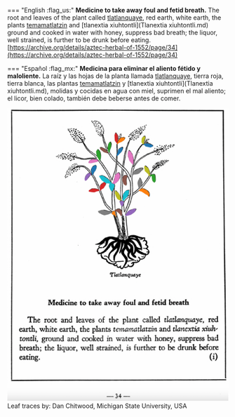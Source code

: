 
=== "English :flag_us:"
    **Medicine to take away foul and fetid breath.** The root and leaves of the plant called [tlatlanquaye](Tlatlanquaye.md), red earth, white earth, the plants [temamatlatzin](Temamatlatzin.md) and [tlanextia xiuhtontli](Tlanextia xiuhtontli.md) ground and cooked in water with honey, suppress bad breath; the liquor, well strained, is further to be drunk before eating.  
    [https://archive.org/details/aztec-herbal-of-1552/page/34](https://archive.org/details/aztec-herbal-of-1552/page/34)  


=== "Español :flag_mx:"
    **Medicina para eliminar el aliento fétido y maloliente.** La raíz y las hojas de la planta llamada [tlatlanquaye](Tlatlanquaye.md), tierra roja, tierra blanca, las plantas [temamatlatzin](Temamatlatzin.md) y [tlanextia xiuhtontli](Tlanextia xiuhtontli.md), molidas y cocidas en agua con miel, suprimen el mal aliento; el licor, bien colado, también debe beberse antes de comer.  


![D_p034.png](assets/D_p034.png)  
Leaf traces by: Dan Chitwood, Michigan State University, USA  